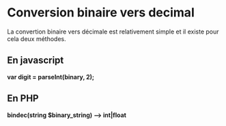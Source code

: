 # Conversion binaire vers decimal
La convertion binaire vers décimale est relativement simple et il existe pour cela deux méthodes.

## En javascript
**var digit = parseInt(binary, 2);**

## En PHP
 **bindec(string $binary_string) --> int|float**
